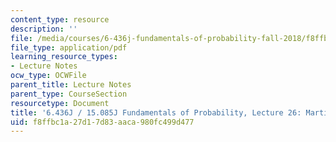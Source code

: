 ```yaml
---
content_type: resource
description: ''
file: /media/courses/6-436j-fundamentals-of-probability-fall-2018/f8ffbc1a27d17d83aaca980fc499d477_MIT6_436JF18_lec26.pdf
file_type: application/pdf
learning_resource_types:
- Lecture Notes
ocw_type: OCWFile
parent_title: Lecture Notes
parent_type: CourseSection
resourcetype: Document
title: '6.436J / 15.085J Fundamentals of Probability, Lecture 26: Martingales II'
uid: f8ffbc1a-27d1-7d83-aaca-980fc499d477
---
```

